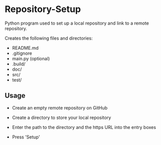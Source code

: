 # Repository-Setup
Python program used to set up a local repository and link to a remote repository.

Creates the following files and directories:
* README.md
* .gitignore
* main.py (optional)
* .build/
* doc/
* src/
* test/

## Usage
* Create an empty remote repository on GitHub

* Create a directory to store your local repository

* Enter the path to the directory and the https URL into the entry boxes

* Press 'Setup'